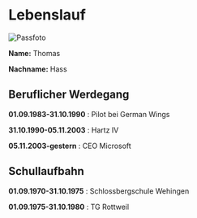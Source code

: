 # Lebenslauf  

![Passfoto](C:\Users\Thomas\GithubProjekt\220px-Chuck_Norris_May_2015.jpg "Passfoto")

**Name:** Thomas

**Nachname:** Hass  

## Beruflicher Werdegang 
**01.09.1983-31.10.1990** : Pilot bei German Wings 

**31.10.1990-05.11.2003** : Hartz IV 

**05.11.2003-gestern**	  : CEO Microsoft   

## Schullaufbahn
**01.09.1970-31.10.1975** : Schlossbergschule Wehingen 

**01.09.1975-31.10.1980** : TG Rottweil  







